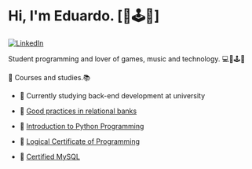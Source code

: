 # Hi, I'm Eduardo. [🎼🕹️💚]

 [![LinkedIn](https://img.shields.io/badge/LinkedIn-%230077B5.svg?&style=flat-square&logo=linkedin&logoColor=white)](https://www.linkedin.com/in/eduardo-augusto-41436b233/) 

Student programming and lover of games, music and technology. 💻🎼🕹️💚

📢 Courses and studies.📚

- 📖 Currently studying back-end development at university

- 📕 [Good practices in relational banks](https://www.linkedin.com/posts/eduardo-augusto-41436b233_boas-pr%C3%A1ticas-em-bancos-relacionais-activity-6918533028348624896-HXmL?utm_source=linkedin_share&utm_medium=member_desktop_web)
- 📗 [Introduction to Python Programming](https://www.linkedin.com/feed/update/urn:li:activity:6918533221873807360/)
- 📘 [Logical Certificate of Programming](https://www.linkedin.com/feed/update/urn:li:activity:6918533405995380736/)
- 📙 [Certified MySQL](https://www.linkedin.com/feed/update/urn:li:activity:6922531279414419456/)




<!--
**eduardoaoc/eduardoaoc** is a ✨ _special_ ✨ repository because its `README.md` (this file) appears on your GitHub profile.

Here are some ideas to get you started:

- 🔭 I’m currently working on ...
- 🌱 I’m currently learning ...
- 👯 I’m looking to collaborate on ...
- 🤔 I’m looking for help with ...
- 💬 Ask me about ...
- 📫 How to reach me: ...
- 😄 Pronouns: ...
- ⚡ Fun fact: ...
-->

